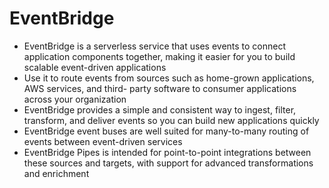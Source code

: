 
# EventBridge
- EventBridge is a serverless service that uses events to connect application components together, making it easier for 
  you to build scalable event-driven applications
- Use it to route events from sources such as home-grown applications, AWS services, and third- party software to consumer 
  applications across your organization
- EventBridge provides a simple and consistent way to ingest, filter, transform, and deliver events so you can build new 
  applications quickly 
- EventBridge event buses are well suited for many-to-many routing of events between event-driven services
- EventBridge Pipes is intended for point-to-point integrations between these sources and targets, with support for 
  advanced transformations and enrichment
